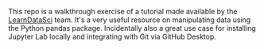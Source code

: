 This repo is a walkthrough exercise of a tutorial made available by the <a href="https://www.learndatasci.com/tutorials/python-pandas-tutorial-complete-introduction-for-beginners/">LearnDataSci</a> team. It's a very useful resource on manipulating data using the Python pandas package. Incidentally also a great use case for installing Jupyter Lab locally and integrating with Git via GitHub Desktop.



